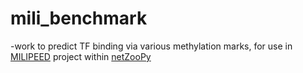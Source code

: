 # mili_benchmark

-work to predict TF binding via various methylation marks, for use in [MILIPEED](https://github.com/dcolinmorgan/netZooPy/tree/milipeed) project within [netZooPy](https://github.com/netZoo/netZooPy)